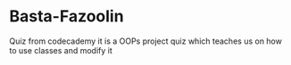 # Basta-Fazoolin
Quiz from codecademy
it is a OOPs project quiz which teaches us on how to use classes and modify it   
